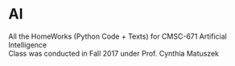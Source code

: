 # AI

All the HomeWorks (Python Code + Texts) for CMSC-671 Artificial Intelligence <br />
Class was conducted in Fall 2017 under Prof. Cynthia Matuszek
